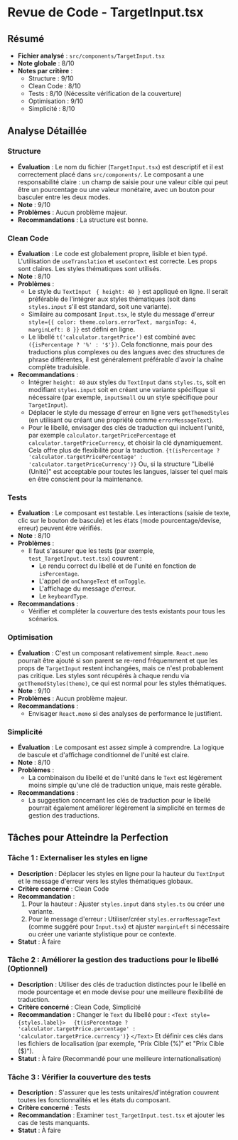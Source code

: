 # Revue de Code - TargetInput.tsx

## Résumé
- **Fichier analysé** : `src/components/TargetInput.tsx`
- **Note globale** : 8/10
- **Notes par critère** :
  - Structure : 9/10
  - Clean Code : 8/10
  - Tests : 8/10 (Nécessite vérification de la couverture)
  - Optimisation : 9/10
  - Simplicité : 8/10

## Analyse Détaillée
### Structure
- **Évaluation** : Le nom du fichier (`TargetInput.tsx`) est descriptif et il est correctement placé dans `src/components/`. Le composant a une responsabilité claire : un champ de saisie pour une valeur cible qui peut être un pourcentage ou une valeur monétaire, avec un bouton pour basculer entre les deux modes.
- **Note** : 9/10
- **Problèmes** : Aucun problème majeur.
- **Recommandations** : La structure est bonne.

### Clean Code
- **Évaluation** : Le code est globalement propre, lisible et bien typé. L'utilisation de `useTranslation` et `useContext` est correcte. Les props sont claires. Les styles thématiques sont utilisés.
- **Note** : 8/10
- **Problèmes** :
    - Le style du `TextInput` ` { height: 40 }` est appliqué en ligne. Il serait préférable de l'intégrer aux styles thématiques (soit dans `styles.input` s'il est standard, soit une variante).
    - Similaire au composant `Input.tsx`, le style du message d'erreur `style={{ color: theme.colors.errorText, marginTop: 4, marginLeft: 8 }}` est défini en ligne.
    - Le libellé `t('calculator.targetPrice')` est combiné avec `({isPercentage ? '%' : '$'})`. Cela fonctionne, mais pour des traductions plus complexes ou des langues avec des structures de phrase différentes, il est généralement préférable d'avoir la chaîne complète traduisible.
- **Recommandations** :
    - Intégrer `height: 40` aux styles du `TextInput` dans `styles.ts`, soit en modifiant `styles.input` soit en créant une variante spécifique si nécessaire (par exemple, `inputSmall` ou un style spécifique pour `TargetInput`).
    - Déplacer le style du message d'erreur en ligne vers `getThemedStyles` (en utilisant ou créant une propriété comme `errorMessageText`).
    - Pour le libellé, envisager des clés de traduction qui incluent l'unité, par exemple `calculator.targetPricePercentage` et `calculator.targetPriceCurrency`, et choisir la clé dynamiquement. Cela offre plus de flexibilité pour la traduction.
      `{t(isPercentage ? 'calculator.targetPricePercentage' : 'calculator.targetPriceCurrency')}`
      Ou, si la structure "Libellé (Unité)" est acceptable pour toutes les langues, laisser tel quel mais en être conscient pour la maintenance.

### Tests
- **Évaluation** : Le composant est testable. Les interactions (saisie de texte, clic sur le bouton de bascule) et les états (mode pourcentage/devise, erreur) peuvent être vérifiés.
- **Note** : 8/10
- **Problèmes** :
    - Il faut s'assurer que les tests (par exemple, `test_TargetInput.test.tsx`) couvrent :
        - Le rendu correct du libellé et de l'unité en fonction de `isPercentage`.
        - L'appel de `onChangeText` et `onToggle`.
        - L'affichage du message d'erreur.
        - Le `keyboardType`.
- **Recommandations** :
    - Vérifier et compléter la couverture des tests existants pour tous les scénarios.

### Optimisation
- **Évaluation** : C'est un composant relativement simple. `React.memo` pourrait être ajouté si son parent se re-rend fréquemment et que les props de `TargetInput` restent inchangées, mais ce n'est probablement pas critique. Les styles sont récupérés à chaque rendu via `getThemedStyles(theme)`, ce qui est normal pour les styles thématiques.
- **Note** : 9/10
- **Problèmes** : Aucun problème majeur.
- **Recommandations** :
    - Envisager `React.memo` si des analyses de performance le justifient.

### Simplicité
- **Évaluation** : Le composant est assez simple à comprendre. La logique de bascule et d'affichage conditionnel de l'unité est claire.
- **Note** : 8/10
- **Problèmes** :
    - La combinaison du libellé et de l'unité dans le `Text` est légèrement moins simple qu'une clé de traduction unique, mais reste gérable.
- **Recommandations** :
    - La suggestion concernant les clés de traduction pour le libellé pourrait également améliorer légèrement la simplicité en termes de gestion des traductions.

## Tâches pour Atteindre la Perfection
### Tâche 1 : Externaliser les styles en ligne
- **Description** : Déplacer les styles en ligne pour la hauteur du `TextInput` et le message d'erreur vers les styles thématiques globaux.
- **Critère concerné** : Clean Code
- **Recommandation** :
  1. Pour la hauteur : Ajuster `styles.input` dans `styles.ts` ou créer une variante.
  2. Pour le message d'erreur : Utiliser/créer `styles.errorMessageText` (comme suggéré pour `Input.tsx`) et ajuster `marginLeft` si nécessaire ou créer une variante stylistique pour ce contexte.
- **Statut** : À faire

### Tâche 2 : Améliorer la gestion des traductions pour le libellé (Optionnel)
- **Description** : Utiliser des clés de traduction distinctes pour le libellé en mode pourcentage et en mode devise pour une meilleure flexibilité de traduction.
- **Critère concerné** : Clean Code, Simplicité
- **Recommandation** : Changer le `Text` du libellé pour :
  `<Text style={styles.label}>`
  `  {t(isPercentage ? 'calculator.targetPrice.percentage' : 'calculator.targetPrice.currency')}`
  `</Text>`
  Et définir ces clés dans les fichiers de localisation (par exemple, "Prix Cible (%)" et "Prix Cible ($)").
- **Statut** : À faire (Recommandé pour une meilleure internationalisation)

### Tâche 3 : Vérifier la couverture des tests
- **Description** : S'assurer que les tests unitaires/d'intégration couvrent toutes les fonctionnalités et les états du composant.
- **Critère concerné** : Tests
- **Recommandation** : Examiner `test_TargetInput.test.tsx` et ajouter les cas de tests manquants.
- **Statut** : À faire 